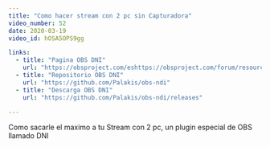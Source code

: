 ```yaml
---
title: "Como hacer stream con 2 pc sin Capturadora"
video_number: 52
date: 2020-03-19
video_id: hOSA5OPS9gg

links:
  - title: "Pagina OBS DNI"
    url: "https://obsproject.com/eshttps://obsproject.com/forum/resources/obs-ndi-newtek-ndi%E2%84%A2-integration-into-obs-studio.528/"
  - title: "Repositorio OBS DNI"
    url: "https://github.com/Palakis/obs-ndi"
  - title: "Descarga OBS DNI"
    url: "https://github.com/Palakis/obs-ndi/releases"

---
```


Como sacarle el maximo a tu Stream con 2 pc, un plugin especial de OBS llamado DNI
